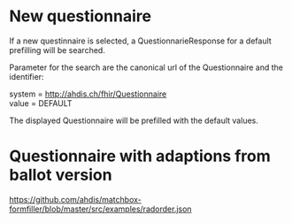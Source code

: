 New questionnaire
=================

If a new questinnaire is selected, a QuestionnarieResponse for a default prefilling will be searched.

Parameter for the search are the canonical url of the Questionnaire and the identifier:

system = http://ahdis.ch/fhir/Questionnaire   
value  = DEFAULT

The displayed Questionnaire will be prefilled with the default values.

Questionnaire with adaptions from ballot version
================================================

https://github.com/ahdis/matchbox-formfiller/blob/master/src/examples/radorder.json




